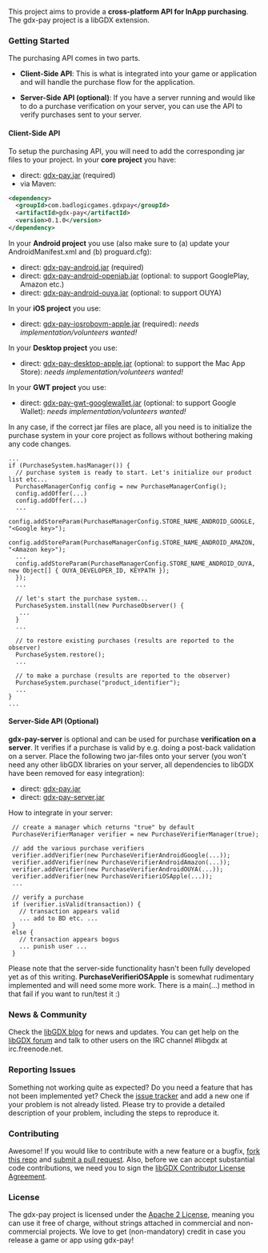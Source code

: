 This project aims to provide a **cross-platform API for InApp purchasing**.
The gdx-pay project is a libGDX extension.

### Getting Started

The purchasing API comes in two parts.

* **Client-Side API**: This is what is integrated into your game or application and will handle the
purchase flow for the application.

* **Server-Side API (optional)**: If you have a server running and would like to do a purchase verification
on your server, you can use the API to verify purchases sent to your server. 

#### Client-Side API

To setup the purchasing API, you will need to add the corresponding jar files to your project. In 
your **core project** you have:
* direct: [gdx-pay.jar](https://oss.sonatype.org/content/repositories/releases/com/badlogicgames/gdxpay/gdx-pay/0.1.0/gdx-pay-0.1.0-library.jar) (required)
* via Maven:
```xml
<dependency>
  <groupId>com.badlogicgames.gdxpay</groupId>
  <artifactId>gdx-pay</artifactId>
  <version>0.1.0</version>
</dependency>
```

In your **Android project** you use (also make sure to (a) update your AndroidManifest.xml and (b) proguard.cfg):
* direct: [gdx-pay-android.jar](https://oss.sonatype.org/content/repositories/releases/com/badlogicgames/gdxpay/gdx-pay-android/0.1.0/gdx-pay-android-0.1.0-library.jar) (required)
* direct: [gdx-pay-android-openiab.jar](https://oss.sonatype.org/content/repositories/releases/com/badlogicgames/gdxpay/gdx-pay-android-openiab/0.1.0/gdx-pay-android-openiab-0.1.0-library.jar) (optional: to support GooglePlay, Amazon etc.)
* direct: [gdx-pay-android-ouya.jar](https://oss.sonatype.org/content/repositories/releases/com/badlogicgames/gdxpay/gdx-pay-android-ouya/0.1.0/gdx-pay-android-ouya-0.1.0-library.jar) (optional: to support OUYA)

In your **iOS project** you use:
* direct: [gdx-pay-iosrobovm-apple.jar](https://oss.sonatype.org/content/repositories/releases/com/badlogicgames/gdxpay/gdx-pay-iosrobovm-apple/0.1.0/gdx-pay-iosrobovm-apple-0.1.0-library.jar) (required): *needs implementation/volunteers wanted!*

In your **Desktop project** you use:
* direct: [gdx-pay-desktop-apple.jar](https://oss.sonatype.org/content/repositories/releases/com/badlogicgames/gdxpay/gdx-pay-desktop-apple/0.1.0/gdx-pay-desktop-apple-0.1.0-library.jar) (optional: to support the Mac App Store): *needs implementation/volunteers wanted!*

In your **GWT project** you use:
* direct: [gdx-pay-gwt-googlewallet.jar](https://oss.sonatype.org/content/repositories/releases/com/badlogicgames/gdxpay/gdx-pay-gwt-googlewallet/0.1.0/gdx-pay-gwt-googlewallet-0.1.0-library.jar) (optional: to support Google Wallet): *needs implementation/volunteers wanted!*

In any case, if the correct jar files are place, all you need is to initialize the purchase system in your 
core project as follows without bothering making any code changes. 


```
...
if (PurchaseSystem.hasManager()) {
  // purchase system is ready to start. Let's initialize our product list etc...
  PurchaseManagerConfig config = new PurchaseManagerConfig();
  config.addOffer(...)
  config.addOffer(...)
  ...
  config.addStoreParam(PurchaseManagerConfig.STORE_NAME_ANDROID_GOOGLE, "<Google key>");
  config.addStoreParam(PurchaseManagerConfig.STORE_NAME_ANDROID_AMAZON, "<Amazon key>");
  ...
  config.addStoreParam(PurchaseManagerConfig.STORE_NAME_ANDROID_OUYA, new Object[] { OUYA_DEVELOPER_ID, KEYPATH });
  });
  ...

  // let's start the purchase system...
  PurchaseSystem.install(new PurchaseObserver() {         
   ...
  }
  ...
 
  // to restore existing purchases (results are reported to the observer)
  PurchaseSystem.restore();
  ...
 
  // to make a purchase (results are reported to the observer)
  PurchaseSystem.purchase("product_identifier"); 
  ...
}
...
```

#### Server-Side API (Optional)

**gdx-pay-server** is optional and can be used for purchase **verification on a server**. It verifies if a 
purchase is valid by e.g. doing a post-back validation on a server. 
Place the following two jar-files onto your server (you won't need any other libGDX 
libraries on your server, all dependencies to libGDX have been removed for easy integration): 

* direct: [gdx-pay.jar](https://oss.sonatype.org/content/repositories/releases/com/badlogicgames/gdxpay/gdx-pay/0.1.0/gdx-pay-0.1.0-library.jar) 
* direct: [gdx-pay-server.jar](https://oss.sonatype.org/content/repositories/releases/com/badlogicgames/gdxpay/gdx-pay-server/0.1.0/gdx-pay-server-0.1.0-library.jar) 

How to integrate in your server: 
```
 // create a manager which returns "true" by default  
 PurchaseVerifierManager verifier = new PurchaseVerifierManager(true);
 
 // add the various purchase verifiers
 verifier.addVerifier(new PurchaseVerifierAndroidGoogle(...));
 verifier.addVerifier(new PurchaseVerifierAndroidAmazon(...));
 verifier.addVerifier(new PurchaseVerifierAndroidOUYA(...));
 verifier.addVerifier(new PurchaseVerifieriOSApple(...));
 ...
 
 // verify a purchase
 if (verifier.isValid(transaction)) {
   // transaction appears valid
   ... add to BD etc. ...
 }
 else {
   // transaction appears bogus
   ... punish user ...
 }
 ```
 
Please note that the server-side functionality hasn't been fully developed yet as of this writing. 
**PurchaseVerifieriOSApple** is somewhat rudimentary implemented and will need some more work. There is a main(...) 
method in that fail if you want to run/test it :)


### News & Community

Check the [libGDX blog](http://www.badlogicgames.com/) for news and updates.
You can get help on the [libGDX forum](http://www.badlogicgames.com/forum/) and talk to other users on the IRC channel #libgdx at irc.freenode.net.

### Reporting Issues

Something not working quite as expected? Do you need a feature that has not been implemented yet? Check the [issue tracker](https://github.com/libgdx/gdx-pay/issues) and add a new one if your problem is not already listed. Please try to provide a detailed description of your problem, including the steps to reproduce it.

### Contributing

Awesome! If you would like to contribute with a new feature or a bugfix, [fork this repo](https://help.github.com/articles/fork-a-repo) and [submit a pull request](https://help.github.com/articles/using-pull-requests).
Also, before we can accept substantial code contributions, we need you to sign the [libGDX Contributor License Agreement](https://github.com/libgdx/libgdx/wiki/Contributing#contributor-license-agreement).

### License

The gdx-pay project is licensed under the [Apache 2 License](https://github.com/libgdx/gdx-pay/blob/master/LICENSE), meaning you can use it free of charge, without strings attached in commercial and non-commercial projects. We love to get (non-mandatory) credit in case you release a game or app using gdx-pay!

